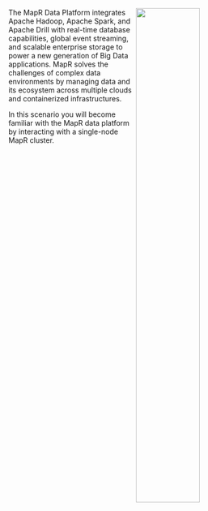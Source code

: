 <a href=https://mapr.com/docs/61/MapROverview/c_overview_intro.html><img src="https://github.com/mapr-demos/katacoda-scenarios/blob/master/mapr-intro/assets/Data-Platform-Chart.png?raw=true" width=50% align="right"></a>
The MapR Data Platform integrates Apache Hadoop, Apache Spark, and Apache Drill with real-time database capabilities, global event streaming, and scalable enterprise storage to power a new generation of Big Data applications. MapR solves the challenges of complex data environments by managing data and its ecosystem across multiple clouds and containerized infrastructures.

In this scenario you will become familiar with the MapR data platform by interacting with a single-node MapR cluster. 



